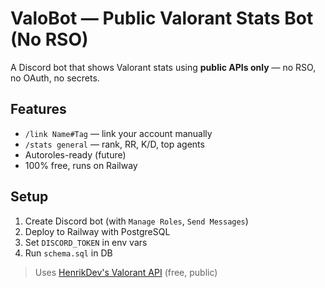 # ValoBot — Public Valorant Stats Bot (No RSO)

A Discord bot that shows Valorant stats using **public APIs only** — no RSO, no OAuth, no secrets.

## Features
- `/link Name#Tag` — link your account manually
- `/stats general` — rank, RR, K/D, top agents
- Autoroles-ready (future)
- 100% free, runs on Railway

## Setup
1. Create Discord bot (with `Manage Roles`, `Send Messages`)
2. Deploy to Railway with PostgreSQL
3. Set `DISCORD_TOKEN` in env vars
4. Run `schema.sql` in DB

> Uses [HenrikDev's Valorant API](https://henrikdev.xyz/valorant-api/) (free, public)